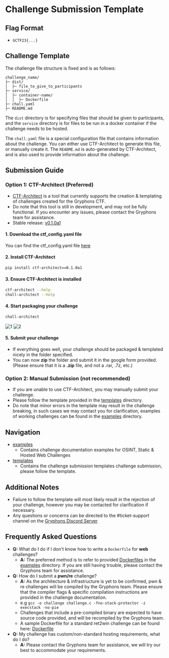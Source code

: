 Challenge Submission Template 
===

## Flag Format
- `GCTF23{...}`

## Challenge Template
The challenge file structure is fixed and is as follows:
```
challenge_name/
├─ dist/
│  ├─ file_to_give_to_participants
├─ service/
│  ├─ container-name/
│  │  ├─ Dockerfile
├─ chall.yaml
├─ README.md
```

The `dist` directory is for specifying files that should be given to participants, and the `service` directory is for files to be run in a docker container if the challenge needs to be hosted.

The `chall.yaml` file is a special configuration file that contains information about the challenge. You can either use CTF-Architect to generate this file, or manually create it. The `README.md` is auto-generated by CTF-Architect, and is also used to provide information about the challenge.

## Submission Guide

### Option 1: CTF-Architect (Preferred)
- [CTF-Architect](https://github.com/Jus-Codin/CTF-Architect/) is a tool that currently supports the creation & templating of challenges created for the Gryphons CTF. 
- Do note that this tool is still in development, and may not be fully functional. If you encounter any issues, please contact the Gryphons team for assistance.
- Stable release: [v0.1.0a1](https://github.com/Jus-Codin/CTF-Architect/releases/tag/v0.1.0a1)

#### 1. Download the ctf_config.yaml file
You can find the ctf_config.yaml file [here](./ctf_config.yaml)

#### 2. Install CTF-Architect
```bash
pip install ctf-architect==0.1.0a1
```
#### 3. Ensure CTF-Architect is installed
```bash
ctf-architect --help
chall-architect --help
```

#### 4. Start packaging your challenge
```bash
chall-architect
```

![1](https://i.imgur.com/ZhvsgXR.png)
![2](https://i.imgur.com/nVy459c.png)

#### 5. Submit your challenge
- If everything goes well, your challenge should be packaged & templated nicely in the folder specified.
- You can now **zip** the folder and submit it in the google form provided. (Please ensure that it is a **.zip** file, and not a .rar, .7z, etc.)

### Option 2: Manual Submission (not recommended)
- If you are unable to use CTF-Architect, you may manually submit your challenge.
- Please follow the template provided in the [templates](./template) directory.
- Do note that minor errors in the template may result in the challenge breaking, in such cases we may contact you for clarification, examples of working challenges can be found in the [examples](./examples) directory.

## Navigation
- [examples](./examples)
    - Contains challenge documentation examples for OSINT, Static & Hosted Web Challenges
- [templates](./templates)
    - Contains the challenge submission templates challenge submission, please follow the template.

## Additional Notes
- Failure to follow the template will most likely result in the rejection of your challenge, however you may be contacted for clarification if necessary.
- Any questions or concerns can be directed to the #ticket-support channel on the [Gryphons Discord Server](https://discord.gg/2nZTCdBGgY)

## Frequently Asked Questions
- **Q:** What do I do if I don't know how to write a `Dockerfile` for **web** challenges?
    - **A:** The preferred method is to refer to provided [Dockerfiles](./examples/web/Hello,%20Cookie%20Monster/service/hello-cookies/Dockerfile) in the [examples](./examples) directory. If you are still having trouble, please contact the Gryphons team for assistance.
- **Q:** How do I submit a **pwn/re** challenge?
    - **A:** As the architecture & infrastructure is yet to be confirmed, pwn & re challenges will be compiled by the Gryphons team. Please ensure that the compiler flags & specific compilation instructions are provided in the challenge documentation.
    - e.g `gcc -o challenge challenge.c -fno-stack-protector -z execstack -no-pie`
    - Challenges that include a pre-compiled binary are expected to have source code provided, and will be recompiled by the Gryphons team.
    - A sample Dockerfile for a standard ret2win challenge can be found here: [Dockerfile](./examples/pwn/Alien%20Portal/service/alien_portal/Dockerfile)
- **Q:** My challenge has custom/non-standard hosting requirements, what do I do?
    - **A:** Please contact the Gryphons team for assistance, we will try our best to accommodate your requirements.
